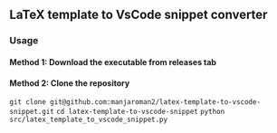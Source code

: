 ## LaTeX template to VsCode snippet converter 



### Usage 

#### Method 1: Download the executable from releases tab


#### Method 2: Clone the repository

`git clone git@github.com:manjaroman2/latex-template-to-vscode-snippet.git`
`cd latex-template-to-vscode-snippet`
`python src/latex_template_to_vscode_snippet.py` 
